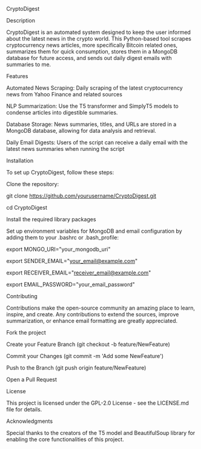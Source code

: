 CryptoDigest

Description

CryptoDigest is an automated system designed to keep the user informed about the latest news in the crypto world. This Python-based tool scrapes cryptocurrency news articles, more specifically Bitcoin related ones, summarizes them for quick consumption, stores them in a MongoDB database for future access, and sends out daily digest emails with summaries to me.

Features

Automated News Scraping: Daily scraping of the latest cryptocurrency news from Yahoo Finance and related sources

NLP Summarization: Use the T5 transformer and SimplyT5 models to condense articles into digestible summaries.

Database Storage: News summaries, titles, and URLs are stored in a MongoDB database, allowing for data analysis and retrieval.

Daily Email Digests: Users of the script can receive a daily email with the latest news summaries when running the script

Installation

To set up CryptoDigest, follow these steps:

Clone the repository:

git clone https://github.com/yourusername/CryptoDigest.git

cd CryptoDigest

Install the required library packages

Set up environment variables for MongoDB and email configuration by adding them to your .bashrc or .bash_profile:

export MONGO_URI="your_mongodb_uri"

export SENDER_EMAIL="your_email@example.com"

export RECEIVER_EMAIL="receiver_email@example.com"

export EMAIL_PASSWORD="your_email_password"

Contributing

Contributions make the open-source community an amazing place to learn, inspire, and create. Any contributions to extend the sources, improve summarization, or enhance email formatting are greatly appreciated.

Fork the project

Create your Feature Branch (git checkout -b feature/NewFeature)

Commit your Changes (git commit -m 'Add some NewFeature')

Push to the Branch (git push origin feature/NewFeature)

Open a Pull Request

License

This project is licensed under the GPL-2.0 License - see the LICENSE.md file for details.

Acknowledgments

Special thanks to the creators of the T5 model and BeautifulSoup library for enabling the core functionalities of this project.
